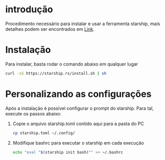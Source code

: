 # introdução
Procedimento necessário para instalar e usar a ferramenta starship, mais detalhes podem ser encontrados em [Link](https://starship.rs/).

# Instalação
Para instalar, basta rodar o comando abaixo em qualquer lugar
```sh
curl -sS https://starship.rs/install.sh | sh
```

# Personalizando as configurações
Após a instalação é possível configurar o prompt do starship. Para tal, execute os passos abaixo:

1. Copie o arquivo starship.toml contido aqui  para a pasta do PC
	```sh
	cp starship.toml ~/.config/
	```
1. Modifique bashrc para executar o starship em cada execução
	```sh
	echo "eval "$(starship init bash)"" >> ~/.bashrc
	```